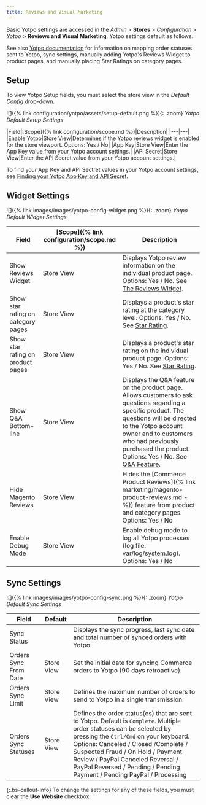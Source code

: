 ```yaml
---
title: Reviews and Visual Marketing
---
```


Basic Yotpo settings are accessed in the _Admin_ > **Stores** > _Configuration_ > _Yotpo_ > **Reviews and Visual Marketing**. Yotpo settings default as follows.

See also [Yotpo documentation](https://support.yotpo.com/en/article/setting-up-yotpo-on-magento-v22-and-above) for information on mapping order statuses sent to Yotpo, sync settings, manually adding Yotpo's Reviews Widget to product pages, and manually placing Star Ratings on category pages.

## Setup

To view Yotpo Setup fields, you must select the store view in the _Default Config_ drop-down.

![]({% link configuration/yotpo/assets/setup-default.png %}){: .zoom}
_Yotpo Default Setup Settings_

|Field|[Scope]({% link configuration/scope.md %})|Description|
|---|---|
|Enable Yotpo|Store View|Determines if the Yotpo reviews widget is enabled for the store viewport. Options: Yes / No|
|App Key|Store View|Enter the App Key value from your Yotpo account settings.|
|API Secret|Store View|Enter the API Secret value from your Yotpo account settings.|

To find your App Key and API Sectret values in your Yotpo account settings, see [Finding your Yotpo App Key and API Secret](https://support.yotpo.com/en/article/finding-your-yotpo-app-key-and-api-secret).

## Widget Settings

![]({% link images/images/yotpo-config-widget.png %}){: .zoom}
_Yotpo Default Widget Settings_

|Field|[Scope]({% link configuration/scope.md %})|Description|
|---|---|---|
|Show Reviews Widget|Store View|Displays Yotpo review information on the individual product page. Options: Yes / No. See [The Reviews Widget](https://support.yotpo.com/en/article/the-reviews-widget-7793371).|
|Show star rating on category pages|Store View|Displays a product's star rating at the category level. Options: Yes / No. See [Star Rating](https://support.yotpo.com/en/article/star-rating).|
|Show star rating on product pages|Store View|Displays a product's star rating on the individual product page. Options: Yes / No. See [Star Rating](https://support.yotpo.com/en/article/star-rating). |
|Show Q&A Bottom-line|Store View|Displays the Q&A feature on the product page. Allows customers to ask questions regarding a specific product. The questions will be directed to the Yotpo account owner and to customers who had previously purchased the product. Options: Yes / No. See [Q&A Feature](https://support.yotpo.com/en/article/questions-answers-feature).|
|Hide Magento Reviews|Store View|Hides the [Commerce Product Reviews]({% link marketing/magento-product-reviews.md -%}) feature from product and category pages. Options: Yes / No|
|Enable Debug Mode|Store View|Enable debug mode to log all Yotpo processes (log file: var/log/system.log). Options: Yes / No|

## Sync Settings

![]({% link images/images/yotpo-config-sync.png %}){: .zoom}
_Yotpo Default Sync Settings_

|Field|Default|Description|
|---|---|---|
|Sync Status||Displays the sync progress, last sync date and total number of synced orders with Yotpo.|
|Orders Sync From Date|Store View|Set the initial date for syncing Commerce orders to Yotpo (90 days retroactive).|
|Orders Sync Limit|Store View|Defines the maximum number of orders to send to Yotpo in a single transmission.|
|Orders Sync Statuses|Store View|Defines the order status(es) that are sent to Yotpo. Default is `Complete`. Multiple order statuses can be selected by pressing the `Ctrl/Cmd` on your keyboard. Options: Canceled / Closed /Complete / Suspected Fraud / On Hold / Payment Review / PayPal Canceled Reversal / PayPal Reversed / Pending / Pending Payment / Pending PayPal / Processing|

{:.bs-callout-info}
To change the settings for any of these fields, you must clear the **Use Website** checkbox.
